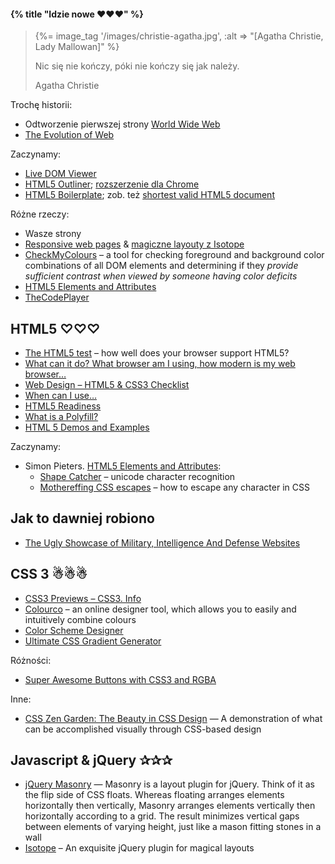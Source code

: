 #### {% title "Idzie nowe  ♥♥♥" %}

<blockquote>
 {%= image_tag '/images/christie-agatha.jpg', :alt => "[Agatha Christie, Lady Mallowan]" %}
 <p>
   Nic się nie kończy, póki nie kończy się jak należy.
 </p>
 <p class="author">Agatha Christie</p>
</blockquote>

Trochę historii:

* Odtworzenie pierwszej strony
  [World Wide Web](http://www.w3.org/History/19921103-hypertext/hypertext/WWW/TheProject.html?)
* [The Evolution of Web](http://www.evolutionoftheweb.com/)

Zaczynamy:

* [Live DOM Viewer](http://software.hixie.ch/utilities/js/live-dom-viewer/)
* [HTML5 Outliner](http://gsnedders.html5.org/outliner/);
[rozszerzenie dla Chrome](https://chrome.google.com/webstore/detail/html5-outliner/afoibpobokebhgfnknfndkgemglggomo)
* [HTML5 Boilerplate](https://html5boilerplate.com/);
zob. też [shortest valid HTML5 document](https://gist.github.com/cmalven/1885287)

Różne rzeczy:

* Wasze strony
* [Responsive web pages](http://responsivewebdesign.com/robot/) & [magiczne layouty z Isotope](http://isotope.metafizzy.co/)
* [CheckMyColours](http://www.checkmycolours.com/) –
  a tool for checking foreground and background color combinations of
  all DOM elements and determining if they *provide sufficient contrast
  when viewed by someone having color deficits*
* [HTML5 Elements and Attributes](http://simon.html5.org/html5-elements)
* [TheCodePlayer](http://thecodeplayer.com/)


## HTML5 ♡♡♡

* [The HTML5 test](http://html5test.com/) –
  how well does your browser support HTML5?
* [What can it do? What browser am I using, how modern is my web browser…](http://www.findmebyip.com/)
* [Web Design – HTML5 & CSS3 Checklist](http://www.findmebyip.com/litmus/)
* [When can I use…](http://caniuse.com/)
* [HTML5 Readiness](http://html5readiness.com/)
* [What is a Polyfill?](http://remysharp.com/2010/10/08/what-is-a-polyfill/)
* [HTML 5 Demos and Examples](http://html5demos.com/)

Zaczynamy:

* Simon Pieters. [HTML5 Elements and Attributes](http://simon.html5.org/html5-elements):
  - [Shape Catcher](http://shapecatcher.com/) – unicode character recognition
  - [Mothereffing CSS escapes](https://mothereff.in/) –
  how to escape any character in CSS

## Jak to dawniej robiono

* [The Ugly Showcase of Military, Intelligence And Defense
  Websites](http://www.smashingmagazine.com/2010/06/23/showcase-of-ugly-military-intelligence-and-defense-websites/)

## CSS 3 ☃☃☃

* [CSS3 Previews – CSS3. Info](http://www.css3.info/preview/)
* [Colourco](http://colourco.de/) –
  an online designer tool, which allows you to easily and intuitively combine colours
* [Color Scheme Designer](http://colorschemedesigner.com/)
* [Ultimate CSS Gradient Generator](http://www.colorzilla.com/gradient-editor/)


Różności:

* [Super Awesome Buttons with CSS3 and RGBA](http://github.com/gr2m/awesome-buttons)

Inne:

* [CSS Zen Garden: The Beauty in CSS Design](http://www.csszengarden.com/) —
  A demonstration of what can be accomplished visually through
  CSS-based design


## Javascript & jQuery ✰✰✰

* [jQuery Masonry](http://masonry.desandro.com/) —
  Masonry is a layout plugin for jQuery. Think of it as the flip side of
  CSS floats. Whereas floating arranges elements horizontally then
  vertically, Masonry arranges elements vertically then horizontally
  according to a grid. The result minimizes vertical gaps between
  elements of varying height, just like a mason fitting stones in a
  wall
* [Isotope](http://isotope.metafizzy.co/) –
  An exquisite jQuery plugin for magical layouts
